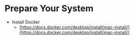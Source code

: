 # Prepare Your System

* Install Docker
  * [https://docs.docker.com/desktop/install/mac-install/](https://docs.docker.com/desktop/install/mac-install/)
